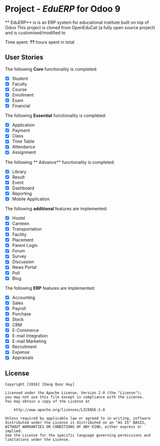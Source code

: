 # Project - *EduERP* for Odoo 9

** EduERP** is is an ERP system for educational institute built on top of Odoo
This project is cloned from OpenEduCat (a fully open source project) and is customised/modified to 

Time spent: **??** hours spent in total

## User Stories

The following **Core** functionality is completed:

- [x] Student
- [x] Faculty
- [x] Course
- [x] Enrollment
- [x] Exam
- [x] Financial

The following **Essential** functionality is completed:

- [x] Application
- [x] Payment
- [x] Class
- [x] Time Table
- [x] Attendance
- [x] Assignment

The following ** Advance** functionality is completed:

- [x] Library
- [x] Result
- [x] Event
- [x] Dashboard
- [x] Reporting
- [x] Mobile Application

The following **additional** features are implemented:

- [x] Hostel
- [x] Canteen
- [x] Transportation
- [x] Facility
- [x] Placement
- [x] Parent Login
- [x] Forum
- [x] Survey
- [x] Discussion
- [x] News Portal
- [x] Poll
- [x] Blog

The following **ERP** features are implemented:

- [x] Accounting
- [x] Sales
- [x] Payroll
- [x] Purchase
- [x] Stock
- [x] CRM
- [x] E-Commerce
- [x] E-mail Integration
- [x] E-mail Marketing
- [x] Recruitment
- [x] Expense
- [x] Appraisals

## License

    Copyright [2016] [Dang Quoc Huy]

    Licensed under the Apache License, Version 2.0 (the "License");
    you may not use this file except in compliance with the License.
    You may obtain a copy of the License at

        http://www.apache.org/licenses/LICENSE-2.0

    Unless required by applicable law or agreed to in writing, software
    distributed under the License is distributed on an "AS IS" BASIS,
    WITHOUT WARRANTIES OR CONDITIONS OF ANY KIND, either express or implied.
    See the License for the specific language governing permissions and
    limitations under the License.